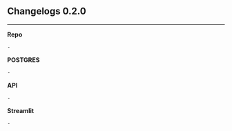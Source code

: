 ## Changelogs 0.2.0
---


**Repo**
```
-
```


**POSTGRES**
```
-
```

**API**
```
-
```

**Streamlit**
```
-
```